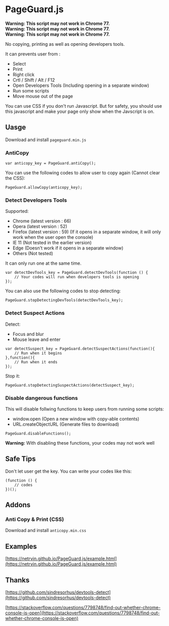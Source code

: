 # PageGuard.js

**Warning: This script may not work in Chrome 77.**  
**Warning: This script may not work in Chrome 77.**  
**Warning: This script may not work in Chrome 77.**  

No copying, printing as well as opening developers tools.

It can prevents user from :
  * Select
  * Print
  * Right click
  * Crtl / Shift / Alt / F12
  * Open Developers Tools (Including opening in a separate window)
  * Run some scripts
  * Move mouse out of the page

You can use CSS if you don't run Javascript. But for safety, you should use this javascript and make your page only show when the Javscript is on.

## Uasge

Download and install `pageguard.min.js`

### AntiCopy
```
var anticopy_key = PageGuard.antiCopy();
```

You can use the following codes to allow user to copy again (Cannot clear the CSS):
```
PageGuard.allowCopy(anticopy_key);
```

### Detect Developers Tools
Supported:
  * Chrome (latest version : 66)
  * Opera (latest version : 52)
  * Firefox (latest version : 59) (If it opens in a separate window, it will only work when the user open the console)
  * IE 11 (Not tested in the earlier version)
  * Edge (Doesn't work if it opens in a separate window)
  * Others (Not tested)

It can only run one at the same time.
```
var detectDevTools_key = PageGuard.detectDevTools(function () {
	// Your codes will run when developers tools is opening
});
```

You can also use the following codes to stop detecting:
```
PageGuard.stopDetectingDevTools(detectDevTools_key);
```

### Detect Suspect Actions
Detect:
  * Focus and blur
  * Mouse leave and enter

```
var detectSuspect_key = PageGuard.detectSuspectActions(function(){
    // Run when it begins
},function(){
	// Run when it ends
});

```

Stop it:
```
PageGuard.stopDetectingSuspectActions(detectSuspect_key);
```

### Disable dangerous functions
This will disable follwing functions to keep users from running some scripts:
  * window.open (Open a new window with copy-able contents)
  * URL.createObjectURL (Generate files to download)
```
PageGuard.disableFunctions();
```
**Warning:** With disabling these functions, your codes may not work well

## Safe Tips
Don't let user get the key.
You can write your codes like this:
```
(function () {
    // codes
})();
```

## Addons
### Anti Copy & Print (CSS)
Download and install `anticopy.min.css`

## Examples
[https://netrvin.github.io/PageGuard.js/example.html](https://netrvin.github.io/PageGuard.js/example.html)

## Thanks
[https://github.com/sindresorhus/devtools-detect](https://github.com/sindresorhus/devtools-detect)

[https://stackoverflow.com/questions/7798748/find-out-whether-chrome-console-is-open](https://stackoverflow.com/questions/7798748/find-out-whether-chrome-console-is-open)
